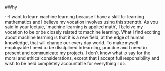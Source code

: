 #Why

⋅⋅⋅I want to learn machine learning because I have a skill for learning mathematics and I believe my vocation involves using this strength.
As you said in your lecture, 'machine learning is applied math', I beleive my vocation to be or be closely related to machine learning.
What I find exciting about machine learning is that it is a new field, at the edge of human knowledge, that will change our every day world.
To make myself employable I need to be disciplined in learning, practice and I need to present and communicate my projects.
I don't know what to say for the moral and ethical considerations, except that I accept full responsibility and wish to be held completely accountable for everything I do.
